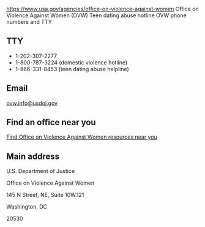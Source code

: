 

https://www.usa.gov/agencies/office-on-violence-against-women
Office on Violence Against Women (OVW)
Teen dating abuse hotline
OVW phone numbers and TTY

TTY
---

* 1-202-307-2277
* 1-800-787-3224 (domestic violence hotline)
* 1-866-331-8453 (teen dating abuse helpline)

Email
-----

[ovw.info@usdoj.gov](mailto:ovw.info@usdoj.gov)

Find an office near you
-----------------------

[Find Office on Violence Against Women resources near you](https://www.justice.gov/ovw/local-resources)

Main address
------------

U.S. Department of Justice

Office on Violence Against Women

145 N Street, NE, Suite 10W.121

Washington, DC

20530
